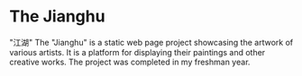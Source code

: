 # The Jianghu
"江湖" The "Jianghu" is a static web page project showcasing the artwork of various artists. It is a platform for displaying their paintings and other creative works. The project was completed in my freshman year.

